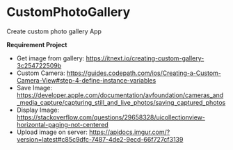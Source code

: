 # CustomPhotoGallery
Create custom photo gallery App

**Requirement Project**
- Get image from gallery: https://itnext.io/creating-custom-gallery-3c254722509b 
- Custom Camera: https://guides.codepath.com/ios/Creating-a-Custom-Camera-View#step-4-define-instance-variables
- Save Image: https://developer.apple.com/documentation/avfoundation/cameras_and_media_capture/capturing_still_and_live_photos/saving_captured_photos
- Display Image: https://stackoverflow.com/questions/29658328/uicollectionview-horizontal-paging-not-centered
- Upload image on server: https://apidocs.imgur.com/?version=latest#c85c9dfc-7487-4de2-9ecd-66f727cf3139
